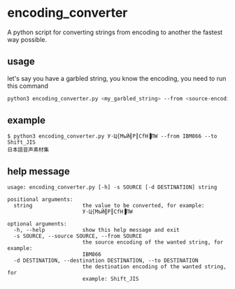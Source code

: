 # encoding_converter

A python script for converting strings from encoding to another the fastest way possible.

## usage

let's say you have a garbled string, you know the encoding, you need to run this command

```bash
python3 encoding_converter.py <my_garbled_string> --from <source-encoding> --to <destination-encoding>
```

## example

```
$ python3 encoding_converter.py У·Ц{МъЙ╣Р║СfН▐ПW --from IBM866 --to Shift_JIS
日本語音声素材集
```

## help message

```
usage: encoding_converter.py [-h] -s SOURCE [-d DESTINATION] string

positional arguments:
  string                the value to be converted, for example:
                        У·Ц{МъЙ╣Р║СfН▐ПW

optional arguments:
  -h, --help            show this help message and exit
  -s SOURCE, --source SOURCE, --from SOURCE
                        the source encoding of the wanted string, for example:
                        IBM866
  -d DESTINATION, --destination DESTINATION, --to DESTINATION
                        the destination encoding of the wanted string, for
                        example: Shift_JIS
```